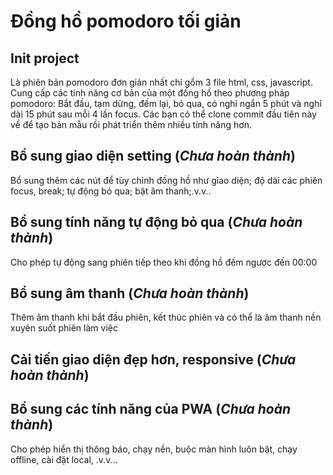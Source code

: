 # Đồng hồ pomodoro tối giản

## Init project
Là phiên bản pomodoro đơn giản nhất chỉ gồm 3 file html, css, javascript. Cung cấp các tính năng cơ bản của một đồng hồ theo phương pháp pomodoro: Bắt đầu, tạm dừng, đếm lại, bỏ qua, có nghỉ ngắn 5 phút và nghỉ dài 15 phút sau mỗi 4 lần focus. Các bạn có thể clone commit đầu tiên này về để tạo bản mẫu rồi phát triển thêm nhiều tính năng hơn.

## Bổ sung giao diện setting (*Chưa hoàn thành*)
Bổ sung thêm các nút để tùy chỉnh đồng hồ như giao diện; độ dài các phiên focus, break; tự động bỏ qua; bật âm thanh;.v.v..

## Bổ sung tính năng tự động bỏ qua (*Chưa hoàn thành*)
Cho phép tự động sang phiên tiếp theo khi đồng hồ đếm ngược đến 00:00

## Bổ sung âm thanh (*Chưa hoàn thành*)
Thêm âm thanh khi bắt đầu phiên, kết thúc phiên và có thể là âm thanh nền xuyên suốt phiên làm việc

## Cải tiến giao diện đẹp hơn, responsive (*Chưa hoàn thành*)

## Bổ sung các tính năng của PWA (*Chưa hoàn thành*)
Cho phép hiển thị thông báo, chạy nền, buộc màn hình luôn bật, chạy offline, cài đặt local, .v.v...
